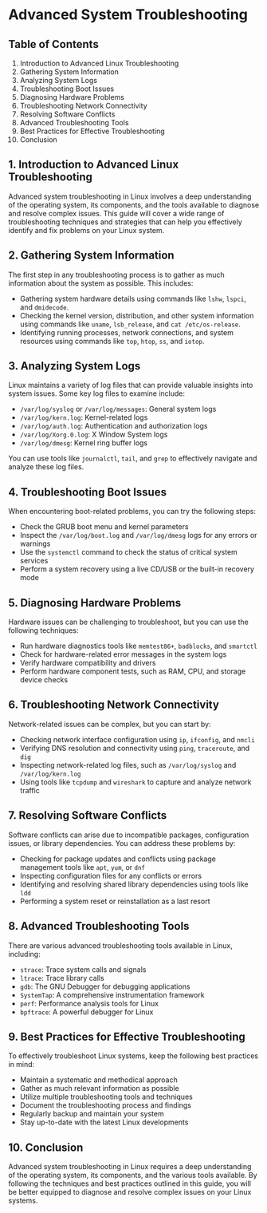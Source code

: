 # Advanced System Troubleshooting

## **Table of Contents**
1. Introduction to Advanced Linux Troubleshooting
2. Gathering System Information
3. Analyzing System Logs
4. Troubleshooting Boot Issues
5. Diagnosing Hardware Problems
6. Troubleshooting Network Connectivity
7. Resolving Software Conflicts
8. Advanced Troubleshooting Tools
9. Best Practices for Effective Troubleshooting
10. Conclusion

## 1. Introduction to Advanced Linux Troubleshooting
Advanced system troubleshooting in Linux involves a deep understanding of the operating system, its components, and the tools available to diagnose and resolve complex issues. This guide will cover a wide range of troubleshooting techniques and strategies that can help you effectively identify and fix problems on your Linux system.

## 2. Gathering System Information
The first step in any troubleshooting process is to gather as much information about the system as possible. This includes:
- Gathering system hardware details using commands like `lshw`, `lspci`, and `dmidecode`.
- Checking the kernel version, distribution, and other system information using commands like `uname`, `lsb_release`, and `cat /etc/os-release`.
- Identifying running processes, network connections, and system resources using commands like `top`, `htop`, `ss`, and `iotop`.

## 3. Analyzing System Logs
Linux maintains a variety of log files that can provide valuable insights into system issues. Some key log files to examine include:
- `/var/log/syslog` or `/var/log/messages`: General system logs
- `/var/log/kern.log`: Kernel-related logs
- `/var/log/auth.log`: Authentication and authorization logs
- `/var/log/Xorg.0.log`: X Window System logs
- `/var/log/dmesg`: Kernel ring buffer logs

You can use tools like `journalctl`, `tail`, and `grep` to effectively navigate and analyze these log files.

## 4. Troubleshooting Boot Issues
When encountering boot-related problems, you can try the following steps:
- Check the GRUB boot menu and kernel parameters
- Inspect the `/var/log/boot.log` and `/var/log/dmesg` logs for any errors or warnings
- Use the `systemctl` command to check the status of critical system services
- Perform a system recovery using a live CD/USB or the built-in recovery mode

## 5. Diagnosing Hardware Problems
Hardware issues can be challenging to troubleshoot, but you can use the following techniques:
- Run hardware diagnostics tools like `memtest86+`, `badblocks`, and `smartctl`
- Check for hardware-related error messages in the system logs
- Verify hardware compatibility and drivers
- Perform hardware component tests, such as RAM, CPU, and storage device checks

## 6. Troubleshooting Network Connectivity
Network-related issues can be complex, but you can start by:
- Checking network interface configuration using `ip`, `ifconfig`, and `nmcli`
- Verifying DNS resolution and connectivity using `ping`, `traceroute`, and `dig`
- Inspecting network-related log files, such as `/var/log/syslog` and `/var/log/kern.log`
- Using tools like `tcpdump` and `wireshark` to capture and analyze network traffic

## 7. Resolving Software Conflicts
Software conflicts can arise due to incompatible packages, configuration issues, or library dependencies. You can address these problems by:
- Checking for package updates and conflicts using package management tools like `apt`, `yum`, or `dnf`
- Inspecting configuration files for any conflicts or errors
- Identifying and resolving shared library dependencies using tools like `ldd`
- Performing a system reset or reinstallation as a last resort

## 8. Advanced Troubleshooting Tools
There are various advanced troubleshooting tools available in Linux, including:
- `strace`: Trace system calls and signals
- `ltrace`: Trace library calls
- `gdb`: The GNU Debugger for debugging applications
- `SystemTap`: A comprehensive instrumentation framework
- `perf`: Performance analysis tools for Linux
- `bpftrace`: A powerful debugger for Linux

## 9. Best Practices for Effective Troubleshooting
To effectively troubleshoot Linux systems, keep the following best practices in mind:
- Maintain a systematic and methodical approach
- Gather as much relevant information as possible
- Utilize multiple troubleshooting tools and techniques
- Document the troubleshooting process and findings
- Regularly backup and maintain your system
- Stay up-to-date with the latest Linux developments

## 10. Conclusion
Advanced system troubleshooting in Linux requires a deep understanding of the operating system, its components, and the various tools available. By following the techniques and best practices outlined in this guide, you will be better equipped to diagnose and resolve complex issues on your Linux systems.
